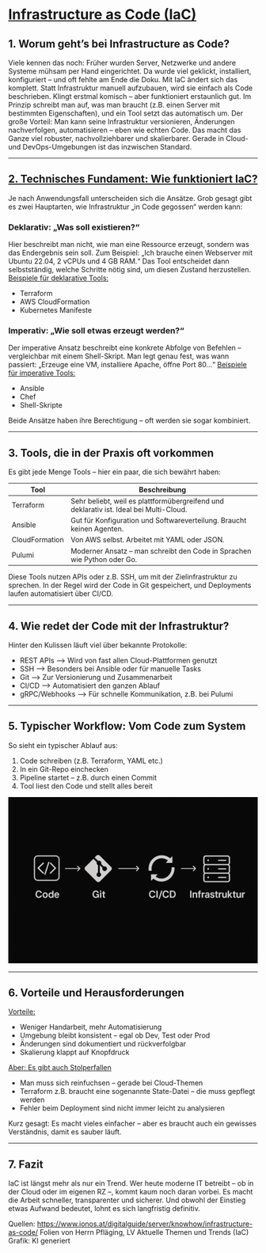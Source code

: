 # <u>**Infrastructure as Code (IaC)**</u>

## 1. Worum geht’s bei Infrastructure as Code?
Viele kennen das noch: Früher wurden Server, Netzwerke und andere Systeme mühsam per Hand eingerichtet. Da wurde viel geklickt, installiert, konfiguriert – und oft fehlte am Ende die Doku.
Mit IaC ändert sich das komplett. Statt Infrastruktur manuell aufzubauen, wird sie einfach als Code beschrieben. Klingt erstmal komisch – aber funktioniert erstaunlich gut. Im Prinzip schreibt man auf, was man braucht (z.B. einen Server mit bestimmten Eigenschaften), und ein Tool setzt das automatisch um.
Der große Vorteil: Man kann seine Infrastruktur versionieren, Änderungen nachverfolgen, automatisieren – eben wie echten Code. Das macht das Ganze viel robuster, nachvollziehbarer und skalierbarer. Gerade in Cloud- und DevOps-Umgebungen ist das inzwischen Standard.

---

## <u>2. Technisches Fundament: Wie funktioniert IaC?</u>
Je nach Anwendungsfall unterscheiden sich die Ansätze. Grob gesagt gibt es zwei Hauptarten, wie Infrastruktur „in Code gegossen“ werden kann:

### Deklarativ: „Was soll existieren?“
Hier beschreibt man nicht, wie man eine Ressource erzeugt, sondern was das Endergebnis sein soll. Zum Beispiel: „Ich brauche einen Webserver mit Ubuntu 22.04, 2 vCPUs und 4 GB RAM.“ Das Tool entscheidet dann selbstständig, welche Schritte nötig sind, um diesen Zustand herzustellen.
<u>Beispiele für deklarative Tools:</u>  
- Terraform  
- AWS CloudFormation  
- Kubernetes Manifeste

### Imperativ: „Wie soll etwas erzeugt werden?“
Der imperative Ansatz beschreibt eine konkrete Abfolge von Befehlen – vergleichbar mit einem Shell-Skript. Man legt genau fest, was wann passiert: „Erzeuge eine VM, installiere Apache, öffne Port 80...“
<u>Beispiele für imperative Tools:</u>
- Ansible  
- Chef  
- Shell-Skripte

Beide Ansätze haben ihre Berechtigung – oft werden sie sogar kombiniert.

---

## 3. Tools, die in der Praxis oft vorkommen
Es gibt jede Menge Tools – hier ein paar, die sich bewährt haben:

| Tool            | Beschreibung |
|-----------------|--------------|
| Terraform       | Sehr beliebt, weil es plattformübergreifend und deklarativ ist. Ideal bei Multi-Cloud. |
| Ansible         | Gut für Konfiguration und Softwareverteilung. Braucht keinen Agenten. |
| CloudFormation  | Von AWS selbst. Arbeitet mit YAML oder JSON. |
| Pulumi          | Moderner Ansatz – man schreibt den Code in Sprachen wie Python oder Go. |

Diese Tools nutzen APIs oder z.B. SSH, um mit der Zielinfrastruktur zu sprechen. In der Regel wird der Code in Git gespeichert, und Deployments laufen automatisiert über CI/CD.

---

## 4. Wie redet der Code mit der Infrastruktur?
Hinter den Kulissen läuft viel über bekannte Protokolle:
- REST APIs --> Wird von fast allen Cloud-Plattformen genutzt
- SSH --> Besonders bei Ansible oder für manuelle Tasks
- Git --> Zur Versionierung und Zusammenarbeit
- CI/CD --> Automatisiert den ganzen Ablauf
- gRPC/Webhooks --> Für schnelle Kommunikation, z.B. bei Pulumi

---

## 5. Typischer Workflow: Vom Code zum System
So sieht ein typischer Ablauf aus:
1. Code schreiben (z.B. Terraform, YAML etc.)
2. In ein Git-Repo einchecken
3. Pipeline startet – z.B. durch einen Commit
4. Tool liest den Code und stellt alles bereit

![Grafik1_Abgabe2](Kogler_Lukas/assets/Grafik1_Abgabe2.png)

---

## 6. Vorteile und Herausforderungen
<u> Vorteile:</u>
- Weniger Handarbeit, mehr Automatisierung
- Umgebung bleibt konsistent – egal ob Dev, Test oder Prod
- Änderungen sind dokumentiert und rückverfolgbar
- Skalierung klappt auf Knopfdruck

<u>Aber: Es gibt auch Stolperfallen</u>
- Man muss sich reinfuchsen – gerade bei Cloud-Themen
- Terraform z.B. braucht eine sogenannte State-Datei – die muss gepflegt werden
- Fehler beim Deployment sind nicht immer leicht zu analysieren

Kurz gesagt: Es macht vieles einfacher – aber es braucht auch ein gewisses Verständnis, damit es sauber läuft.

---

## 7. Fazit
IaC ist längst mehr als nur ein Trend. Wer heute moderne IT betreibt – ob in der Cloud oder im eigenen RZ –, kommt kaum noch daran vorbei. Es macht die Arbeit schneller, transparenter und sicherer. Und obwohl der Einstieg etwas Aufwand bedeutet, lohnt es sich langfristig definitiv.

Quellen:
https://www.ionos.at/digitalguide/server/knowhow/infrastructure-as-code/
Folien von Herrn Pfläging, LV Aktuelle Themen und Trends (IaC)
Grafik: KI generiert
